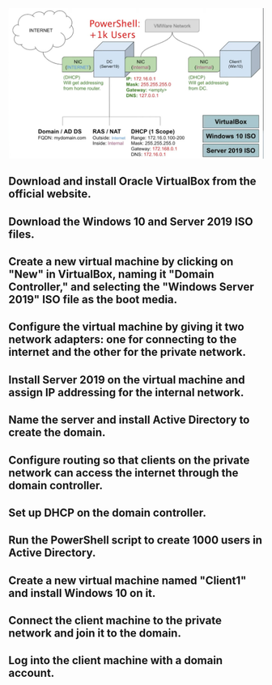 ![](active_directory_diagram.jpg)

## Download and install Oracle VirtualBox from the official website.
## Download the Windows 10 and Server 2019 ISO files.
## Create a new virtual machine by clicking on "New" in VirtualBox, naming it "Domain Controller," and selecting the "Windows Server 2019" ISO file as the boot media.
##  Configure the virtual machine by giving it two network adapters: one for connecting to the internet and the other for the private network.
##  Install Server 2019 on the virtual machine and assign IP addressing for the internal network.
##  Name the server and install Active Directory to create the domain.
##  Configure routing so that clients on the private network can access the internet through the domain controller.
##  Set up DHCP on the domain controller.
##  Run the PowerShell script to create 1000 users in Active Directory.
##  Create a new virtual machine named "Client1" and install Windows 10 on it.
##  Connect the client machine to the private network and join it to the domain.
##  Log into the client machine with a domain account.